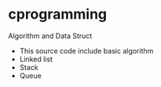 # cprogramming
Algorithm and Data Struct
* This source code include basic algorithm
* Linked list
* Stack
* Queue
